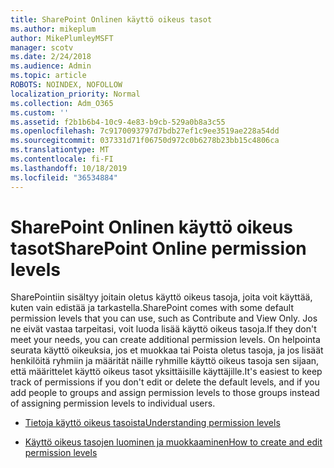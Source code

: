 ```yaml
---
title: SharePoint Onlinen käyttö oikeus tasot
ms.author: mikeplum
author: MikePlumleyMSFT
manager: scotv
ms.date: 2/24/2018
ms.audience: Admin
ms.topic: article
ROBOTS: NOINDEX, NOFOLLOW
localization_priority: Normal
ms.collection: Adm_O365
ms.custom: ''
ms.assetid: f2b1b6b4-10c9-4e83-b9cb-529a0b8a3c55
ms.openlocfilehash: 7c9170093797d7bdb27ef1c9ee3519ae228a54dd
ms.sourcegitcommit: 037331d71f06750d972c0b6278b23bb15c4806ca
ms.translationtype: MT
ms.contentlocale: fi-FI
ms.lasthandoff: 10/18/2019
ms.locfileid: "36534884"
---
```

# <a name="sharepoint-online-permission-levels"></a><span data-ttu-id="bf99d-102">SharePoint Onlinen käyttö oikeus tasot</span><span class="sxs-lookup"><span data-stu-id="bf99d-102">SharePoint Online permission levels</span></span>

<span data-ttu-id="bf99d-103">SharePointiin sisältyy joitain oletus käyttö oikeus tasoja, joita voit käyttää, kuten vain edistää ja tarkastella.</span><span class="sxs-lookup"><span data-stu-id="bf99d-103">SharePoint comes with some default permission levels that you can use, such as Contribute and View Only.</span></span> <span data-ttu-id="bf99d-104">Jos ne eivät vastaa tarpeitasi, voit luoda lisää käyttö oikeus tasoja.</span><span class="sxs-lookup"><span data-stu-id="bf99d-104">If they don't meet your needs, you can create additional permission levels.</span></span> <span data-ttu-id="bf99d-105">On helpointa seurata käyttö oikeuksia, jos et muokkaa tai Poista oletus tasoja, ja jos lisäät henkilöitä ryhmiin ja määrität näille ryhmille käyttö oikeus tasoja sen sijaan, että määrittelet käyttö oikeus tasot yksittäisille käyttäjille.</span><span class="sxs-lookup"><span data-stu-id="bf99d-105">It's easiest to keep track of permissions if you don't edit or delete the default levels, and if you add people to groups and assign permission levels to those groups instead of assigning permission levels to individual users.</span></span>
  
- [<span data-ttu-id="bf99d-106">Tietoja käyttö oikeus tasoista</span><span class="sxs-lookup"><span data-stu-id="bf99d-106">Understanding permission levels</span></span>](https://go.microsoft.com/fwlink/?linkid=867071)
    
- [<span data-ttu-id="bf99d-107">Käyttö oikeus tasojen luominen ja muokkaaminen</span><span class="sxs-lookup"><span data-stu-id="bf99d-107">How to create and edit permission levels</span></span>](https://go.microsoft.com/fwlink/?linkid=867072)
    

